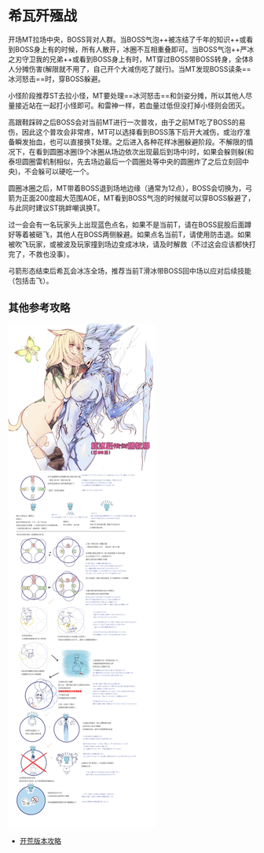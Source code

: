 # 希瓦歼殛战

开场<Role name="tank" />MT拉场中央，BOSS背对人群。当BOSS气泡++被冻结了千年的知识++或看到BOSS身上有<Status :id="527" name="冰霜之杖" />的时候，所有人散开，冰圈不互相重叠即可。当BOSS气泡++严冰之刃守卫我的兄弟++或看到BOSS身上有<Status :id="526" name="冰霜之剑" />时，MT穿过BOSS带BOSS转身，全体8人分摊伤害(解限就不用了，自己开个大减伤吃了就行)。当MT发现BOSS读条==冰河怒击==时，穿BOSS躲避。

小怪阶段推荐ST去拉小怪，MT要处理==冰河怒击==和剑姿分摊，所以其他人尽量接近站在一起打小怪即可。和雷神一样，若血量过低但没打掉小怪则会团灭。

高跟鞋踩碎之后BOSS会对当前MT进行一次普攻，由于之前MT吃了BOSS的易伤，因此这个普攻会非常疼，<Role name="tank" />MT可以选择看到BOSS落下后开大减伤，或<Role name="healer" />治疗准备瞬发抬血，也可以直接换T处理。之后进入各种花样冰圈躲避阶段。不解限的情况下，在看到圆圈冰圈(9个冰圈从场边依次出现最后到场中)时，如果会躲则躲(和泰坦圆圈雷机制相似，先去场边最后一个圆圈处等中央的圆圈炸了之后立刻回中央)，不会躲可以硬吃一个。

圆圈冰圈之后，<Role name="tank" />MT带着BOSS退到场地边缘（通常为12点），BOSS会切换为<Status :id="528" name="冰霜之弓" />，弓箭为正面200度超大范围AOE，<Role name="tank" />MT看到BOSS气泡的时候就可以穿BOSS躲避了，与此同时建议<Role name="tank" />ST挑衅嘲讽换T。

过一会会有一名玩家头上出现蓝色点名，如果不是当前T，<Role name="healer" /><Role name="dps" />请在BOSS屁股后面蹲好等着被砸飞，其他人在BOSS两侧躲避。如果点名当前T，请使用<Action name="亲疏自行" />防击退。如果被吹飞玩家，或被波及玩家撞到场边变成冰块，请及时解救（不过这会应该都快打完了，不救也没事）。

弓箭形态结束后希瓦会冰冻全场，推荐<Role name="healer" /><Role name="dps" />当前T滑冰带BOSS回中场以应对后续技能（包括击飞）。

## 其他参考攻略

<img src="./duty.assets/80.jpg" />

* [开荒版本攻略](http://games.sina.com.cn/o/z/ff14/2015-03-12/1047607770.shtml)
